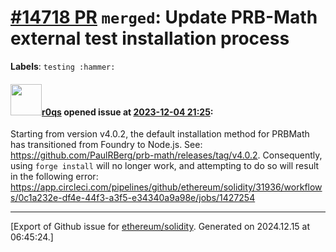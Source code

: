 # [\#14718 PR](https://github.com/ethereum/solidity/pull/14718) `merged`: Update PRB-Math external test installation process
**Labels**: `testing :hammer:`


#### <img src="https://avatars.githubusercontent.com/u/457348?u=e02c93e6d98c1154952140a8d5af50d9d5ca59c9&v=4" width="50">[r0qs](https://github.com/r0qs) opened issue at [2023-12-04 21:25](https://github.com/ethereum/solidity/pull/14718):

Starting from version v4.0.2, the default installation method for PRBMath has transitioned from Foundry to Node.js. See: https://github.com/PaulRBerg/prb-math/releases/tag/v4.0.2. Consequently, using `forge install` will no longer work, and attempting to do so will result in the following error: https://app.circleci.com/pipelines/github/ethereum/solidity/31936/workflows/0c1a232e-df4e-44f3-a3f5-e34340a9a98e/jobs/1427254




-------------------------------------------------------------------------------



[Export of Github issue for [ethereum/solidity](https://github.com/ethereum/solidity). Generated on 2024.12.15 at 06:45:24.]
